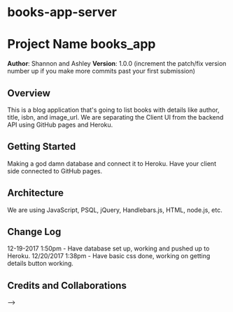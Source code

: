 # books-app-server

# Project Name books_app

**Author**: Shannon and Ashley
**Version**: 1.0.0 (increment the patch/fix version number up if you make more commits past your first submission)

## Overview
<!-- Provide a high level overview of what this application is and why you are building it, beyond the fact that it's an assignment for a Code Fellows 301 class. (i.e. What's your problem domain?) -->

This is a blog application that's going to list books with details like author, title, isbn, and image_url. We are separating the Client UI from the backend API using GitHub pages and Heroku.

## Getting Started
<!-- What are the steps that a user must take in order to build this app on their own machine and get it running? -->

Making a god damn database and connect it to Heroku. Have your client side connected to GitHub pages.

## Architecture
<!-- Provide a detailed description of the application design. What technologies (languages, libraries, etc) you're using, and any other relevant design information. -->

We are using JavaScript, PSQL, jQuery, Handlebars.js, HTML, node.js, etc.

## Change Log
<!-- Use this are to document the iterative changes made to your application as each feature is successfully implemented. Use time stamps. --->

12-19-2017 1:50pm - Have database set up, working and pushed up to Heroku.
12/20/2017 1:38pm - Have basic css done, working on getting details button working.

## Credits and Collaborations
<!-- Give credit (and a link) to other people or resources that helped you build this application. -->
-->